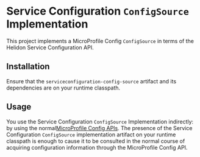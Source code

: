 # Service Configuration `ConfigSource` Implementation

This project implements a MicroProfile Config `ConfigSource` in terms
of the Helidon Service Configuration API.

## Installation

Ensure that the `serviceconfiguration-config-source` artifact and its
dependencies are on your runtime classpath.

## Usage

You use the Service Configuration `ConfigSource` Implementation
indirectly: by using the normal[MicroProfile Config APIs](https://javadoc.io/doc/org.eclipse.microprofile.config/microprofile-config-api/1.2.1).
 The presence of the Service Configuration `ConfigSource` implementation
 artifact on your runtime classpath is enough to cause it to be consulted in
 the normal course of acquiring configuration information through the
 MicroProfile Config API.
